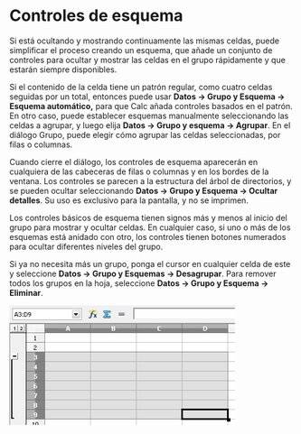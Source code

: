 
# Controles de esquema

Si está ocultando y mostrando continuamente las mismas celdas, puede simplificar el proceso creando un esquema, que añade un conjunto de controles para ocultar y mostrar las celdas en el grupo rápidamente y que estarán siempre disponibles.

Si el contenido de la celda tiene un patrón regular, como cuatro celdas seguidas por un total, entonces puede usar **Datos ****→**** Grupo y Esquema ****→**** Esquema automático,** para que Calc añada controles basados en el patrón. En otro caso, puede establecer esquemas manualmente seleccionando las celdas a agrupar, y luego elija **Datos ****→**** Grupo y esquema ****→**** Agrupar**. En el diálogo Grupo, puede elegir cómo agrupar las celdas seleccionadas, por filas o columnas.

Cuando cierre el diálogo, los controles de esquema aparecerán en cualquiera de las cabeceras de filas o columnas y en los bordes de la ventana. Los controles se parecen a la estructura del árbol de directorios, y se pueden ocultar seleccionando **Datos ****→**** Grupo y Esquema ****→**** Ocultar detalles**. Su uso es exclusivo para la pantalla, y no se imprimen.

Los controles básicos de esquema tienen signos más y menos al inicio del grupo para mostrar y ocultar celdas. En cualquier caso, si uno o más de los esquemas está anidado con otro, los controles tienen botones numerados para ocultar diferentes niveles del grupo.

Si ya no necesita más un grupo, ponga el cursor en cualquier celda de este y seleccione **Datos ****→**** Grupo y Esquemas ****→**** Desagrupar**. Para remover todos los grupos en la hoja, seleccione **Datos ****→**** Grupo y Esquema ****→**** Eliminar**.

![](img/grupos.jpg)

